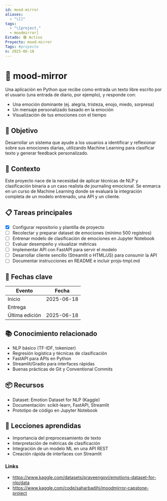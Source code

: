 ```yaml
---
id: mood-mirror
aliases:
  - "\[]"
tags:
  - "\[project,"
  - moodmirror]
Estado: 🟢 Activo
Proyecto: mood-mirror
Tags: #proyecto
n: 2025-06-18
---
```


# 🚀 mood-mirror

Una aplicación en Python que recibe como entrada un texto libre escrito por el usuario
(una entrada de diario, por ejemplo), y responde con:

- Una emoción dominante (ej. alegría, tristeza, enojo, miedo, sorpresa)
- Un mensaje personalizado basado en la emoción
- Visualización de tus emociones con el tiempo

## 🎯 Objetivo

Desarrollar un sistema que ayude a los usuarios a identificar y reflexionar sobre
sus emociones diarias, utilizando Machine Learning para clasificar texto y generar
feedback personalizado.

## 🧩 Contexto

Este proyecto nace de la necesidad de aplicar técnicas de NLP y clasificación binaria
a un caso realista de journaling emocional. Se enmarca en un curso de Machine Learning
donde se evaluará la integración completa de un modelo entrenado, una API y un cliente.

## 📋 Tareas principales

- [x] Configurar repositorio y plantilla de proyecto
- [ ] Recolectar y preparar dataset de emociones (mínimo 500 registros)
- [ ] Entrenar modelo de clasificación de emociones en Jupyter Notebook
- [ ] Evaluar desempeño y visualizar métricas
- [ ] Implementar API con FastAPI para servir el modelo
- [ ] Desarrollar cliente sencillo (Streamlit o HTML/JS) para consumir la API
- [ ] Documentar instrucciones en README e incluir projs-tmpl.md

## 📅 Fechas clave

| Evento         | Fecha      |
| -------------- | ---------- |
| Inicio         | 2025-06-18 |
| Entrega        |            |
| Última edición | 2025-06-18 |

## 📚 Conocimiento relacionado

- NLP básico (TF-IDF, tokenizer)
- Regresión logística y técnicas de clasificación
- FastAPI para APIs en Python
- Streamlit/Gradio para interfaces rápidas
- Buenas prácticas de Git y Conventional Commits

## 📦 Recursos

- Dataset: Emotion Dataset for NLP (Kaggle)
- Documentación: scikit-learn, FastAPI, Streamlit
- Prototipo de código en Jupyter Notebook

## 🧠 Lecciones aprendidas

- Importancia del preprocesamiento de texto
- Interpretación de métricas de clasificación
- Integración de un modelo ML en una API REST
- Creación rápida de interfaces con Streamlit

### Links

- <https://www.kaggle.com/datasets/praveengovi/emotions-dataset-for-nlp/data>
- <https://www.kaggle.com/code/saharbadihi/moodmirror-capstone-project>
